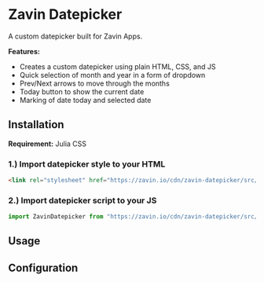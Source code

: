 # Zavin Datepicker

A custom datepicker built for Zavin Apps.

**Features:**
- Creates a custom datepicker using plain HTML, CSS, and JS
- Quick selection of month and year in a form of dropdown
- Prev/Next arrows to move through the months
- Today button to show the current date
- Marking of date today and selected date

## Installation

**Requirement:** Julia CSS

### 1.) Import datepicker style to your HTML

```html
<link rel="stylesheet" href="https://zavin.io/cdn/zavin-datepicker/src/index.css" />
```

### 2.) Import datepicker script to your JS

```js
import ZavinDatepicker from "https://zavin.io/cdn/zavin-datepicker/src/index.js";
```

## Usage

## Configuration
